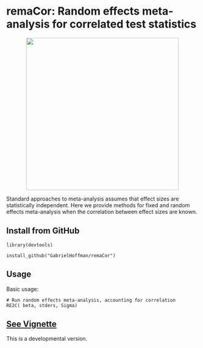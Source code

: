 # remaCor: Random effects meta-analysis for correlated test statistics

<p align="center">
<img src=https://hoffmg01.u.hpc.mssm.edu/software/remaCor/logo.png width="400">
</p>

Standard approaches to meta-analysis assumes that effect sizes are statistically independent. Here we provide methods for fixed and random effects meta-analysis when the correlation between effect sizes are known.

## Install from GitHub

```
library(devtools)

install_github("GabrielHoffman/remaCor")
```

## Usage
Basic usage:
```{r }
# Run random effects meta-analysis, accounting for correlation 
RE2C( beta, stders, Sigma)
```

## [See Vignette](https://hoffmg01.u.hpc.mssm.edu/software/remaCor/remaCor.html)

This is a developmental version.


